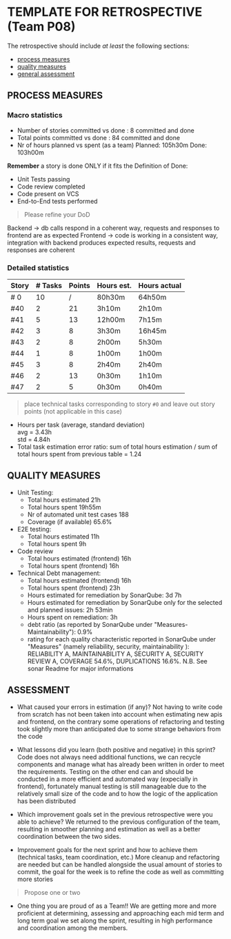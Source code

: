 # TEMPLATE FOR RETROSPECTIVE (Team P08)

The retrospective should include _at least_ the following
sections:

- [process measures](#process-measures)
- [quality measures](#quality-measures)
- [general assessment](#assessment)

## PROCESS MEASURES

### Macro statistics

- Number of stories committed vs done : 8 committed and done
- Total points committed vs done : 84 committed and done
- Nr of hours planned vs spent (as a team)
  Planned: 105h30m
  Done: 103h00m

**Remember** a story is done ONLY if it fits the Definition of Done:

- Unit Tests passing
- Code review completed
- Code present on VCS
- End-to-End tests performed

> Please refine your DoD

Backend -> db calls respond in a coherent way, requests and responses to frontend are as expected
Frontend -> code is working in a consistent way, integration with backend produces expected results, requests and responses are coherent

### Detailed statistics

| Story | # Tasks | Points | Hours est. | Hours actual |
| ----- | ------- | ------ | ---------- | ------------ |
| # 0   | 10      | /      | 80h30m     | 64h50m       |
| #40   | 2       | 21     | 3h10m      | 2h10m        |
| #41   | 5       | 13     | 12h00m     | 7h15m        |
| #42   | 3       | 8      | 3h30m     | 16h45m       |
| #43   | 2       | 8      | 2h00m      | 5h30m        |
| #44   | 1       | 8      | 1h00m     | 1h00m        |
| #45   | 3       | 8      | 2h40m     | 2h40m        |
| #46   | 2       | 13     | 0h30m     | 1h10m        |
| #47   | 2       | 5      | 0h30m     | 0h40m        |

> place technical tasks corresponding to story `#0` and leave out story points (not applicable in this case)

- Hours per task (average, standard deviation) <br/>
  avg = 3.43h <br/>
  std = 4.84h
- Total task estimation error ratio: sum of total hours estimation / sum of total hours spent from previous table = 1.24

## QUALITY MEASURES

- Unit Testing:
  - Total hours estimated 21h
  - Total hours spent 19h55m
  - Nr of automated unit test cases 188
  - Coverage (if available) 65.6%
- E2E testing:
  - Total hours estimated 11h
  - Total hours spent 9h
- Code review
  - Total hours estimated (frontend) 16h
  - Total hours spent (frontend) 16h
- Technical Debt management:
  - Total hours estimated (frontend) 16h
  - Total hours spent (frontend) 23h
  - Hours estimated for remediation by SonarQube: 3d 7h
  - Hours estimated for remediation by SonarQube only for the selected and planned issues: 2h 53min
  - Hours spent on remediation: 3h
  - debt ratio (as reported by SonarQube under "Measures-Maintainability"): 0.9%
  - rating for each quality characteristic reported in SonarQube under "Measures" (namely reliability, security, maintainability ): RELIABILITY A, MAINTAINABILITY A, SECURITY A, SECURITY REVIEW A, COVERAGE 54.6%, DUPLICATIONS 16.6%. N.B. See sonar Readme for major informations

## ASSESSMENT

- What caused your errors in estimation (if any)?
  Not having to write code from scratch has not been taken into account when estimating new apis and frontend, on the contrary some operations of refactoring and testing took slightly more than anticipated due to some strange behaviors from the code

- What lessons did you learn (both positive and negative) in this sprint?
  Code does not always need additional functions, we can recycle components and manage what has already been written in order to meet the requirements. Testing on the other end can and should be conducted in a more efficient and automated way (expecially in frontend), fortunately manual testing is still manageable due to the relatively small size of the code and to how the logic of the application has been distributed

- Which improvement goals set in the previous retrospective were you able to achieve?
  We returned to the previous configuration of the team, resulting in smoother planning and estimation as well as a better coordination between the two sides.

- Improvement goals for the next sprint and how to achieve them (technical tasks, team coordination, etc.)
  More cleanup and refactoring are needed but can be handled alongside the usual amount of stories to commit, the goal for the week is to refine the code as well as committing more stories

> Propose one or two

- One thing you are proud of as a Team!!
  We are getting more and more proficient at determining, assessing and approaching each mid term and long term goal we set along the sprint, resulting in high performance and coordination among the members.
